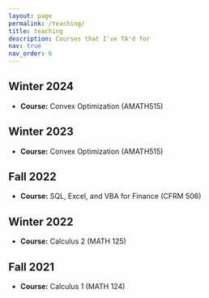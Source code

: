 ```yaml
---
layout: page
permalink: /teaching/
title: teaching
description: Courses that I've TA'd for
nav: true
nav_order: 6
---
```


## Winter 2024
- **Course:** Convex Optimization (AMATH515)

## Winter 2023
- **Course:** Convex Optimization (AMATH515)

## Fall 2022
- **Course:** SQL, Excel, and VBA for Finance (CFRM 506)

## Winter 2022
- **Course:** Calculus 2 (MATH 125)

## Fall 2021
- **Course:** Calculus 1 (MATH 124)
